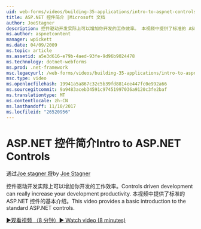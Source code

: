 ```yaml
---
uid: web-forms/videos/building-35-applications/intro-to-aspnet-controls
title: ASP.NET 控件简介 |Microsoft 文档
author: JoeStagner
description: 控件驱动开发实际上可以增加你开发的工作效率。 本视频中提供了标准的 ASP.NET 控件的基本介绍。
ms.author: aspnetcontent
manager: wpickett
ms.date: 04/09/2009
ms.topic: article
ms.assetid: a5e3d616-e79b-4aed-93fe-9d96b9024478
ms.technology: dotnet-webforms
ms.prod: .net-framework
msc.legacyurl: /web-forms/videos/building-35-applications/intro-to-aspnet-controls
msc.type: video
ms.openlocfilehash: 19941a5a867c32c5b39fd8814ee447fc0e992a66
ms.sourcegitcommit: 9a9483aceb34591c97451997036a9120c3fe2baf
ms.translationtype: MT
ms.contentlocale: zh-CN
ms.lasthandoff: 11/10/2017
ms.locfileid: "26520956"
---
```

<a name="intro-to-aspnet-controls"></a><span data-ttu-id="7c2b2-104">ASP.NET 控件简介</span><span class="sxs-lookup"><span data-stu-id="7c2b2-104">Intro to ASP.NET Controls</span></span>
====================
<span data-ttu-id="7c2b2-105">通过[Joe stagner 将](https://github.com/JoeStagner)</span><span class="sxs-lookup"><span data-stu-id="7c2b2-105">by [Joe Stagner](https://github.com/JoeStagner)</span></span>

<span data-ttu-id="7c2b2-106">控件驱动开发实际上可以增加你开发的工作效率。</span><span class="sxs-lookup"><span data-stu-id="7c2b2-106">Controls driven development can really increase your development productivity.</span></span> <span data-ttu-id="7c2b2-107">本视频中提供了标准的 ASP.NET 控件的基本介绍。</span><span class="sxs-lookup"><span data-stu-id="7c2b2-107">This video provides a basic introduction to the standard ASP.NET controls.</span></span>

[<span data-ttu-id="7c2b2-108">&#9654;观看视频 （8 分钟）</span><span class="sxs-lookup"><span data-stu-id="7c2b2-108">&#9654; Watch video (8 minutes)</span></span>](https://channel9.msdn.com/Blogs/ASP-NET-Site-Videos/intro-to-aspnet-controls)
